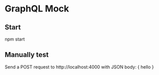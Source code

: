# GraphQL Mock

## Start

npm start

## Manually test

Send a POST request to http://localhost:4000 with JSON body:
{
hello
}
